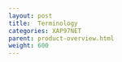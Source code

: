 ```yaml
---
layout: post
title:  Terminology
categories: XAP97NET
parent: product-overview.html
weight: 600
---
```


